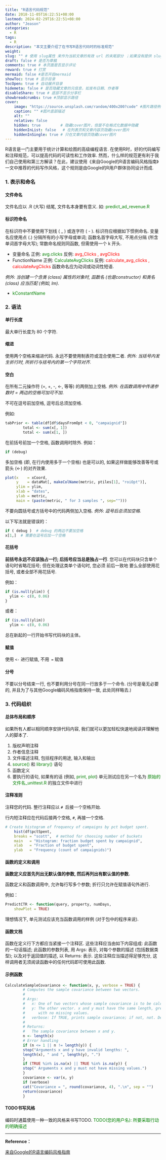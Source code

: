```yaml
---
title: "R语言代码规范"
date: 2018-11-05T16:22:51+08:00
lastmod: 2024-02-29T16:22:51+08:00
author: "Jeason"
categories:
  - R
tags:
  - R
description: "本文主要介绍了在书写R语言代码时的标准规范"
weight:
slug: "" # 使用 slug属性 来作为当前文章的有效 url 的末尾部分 ；如果没有提供 slug 则使用 title 代替。
draft: false # 是否为草稿
comments: true # 本页面是否显示评论
reward: true # 打赏
mermaid: false #是否开启mermaid
showToc: true # 显示目录
TocOpen: true # 自动展开目录
hidemeta: false # 是否隐藏文章的元信息，如发布日期、作者等
disableShare: true # 底部不显示分享栏
showbreadcrumbs: true #顶部显示路径
cover:
    image: "https://source.unsplash.com/random/400x200?code" #图片路径例如：posts/tech/123/123.png
    caption: "" #图片底部描述
    alt: ""
    relative: false
    hidden: true         # 隐藏cover图片，但是不在格式化数据中隐藏
    hiddenInList: false   # 在列表页和文章内容页隐藏cover图片
    hiddenInSingle: true # 只在文章内容页隐藏cover图片
---
```


R语言是一门主要用于统计计算和绘图的高级编程语言. 在使用R时，好的代码编写和注释规范，可以提高代码的可读性和工作效率. 然而，什么样的规范更有利于我们自己使用和第三方解读？在此，建议使用《来自Google的R语言编码风格指南》一文中推荐的代码写作风格，这个规则是由Google的R用户群体协同设计而成.

### 1. 表示和命名  

#### 文件命名

文件名应以 .R (大写) 结尾, 文件名本身要有意义.
如: <font color = "green">predict_ad_revenue.R</font>

#### 标识符命名

在标识符中不要使用下划线 ( _ ) 或连字符 ( - ). 标识符应根据如下惯例命名. 变量名应使用点 (.) 分隔所有的小写字母或单词; 函数名首字母大写, 不用点分隔 (所含单词首字母大写); 常数命名规则同函数, 但需使用一个 k 开头.

- 变量命名
  正例: <font color = "green">avg.clicks</font>
  反例: <font color = "red">avg_Clicks , avgClicks</font>
- FunctionName
  正例: <font color = "green">CalculateAvgClicks</font>
  反例: <font color = "red">calculate_avg_clicks , calculateAvgClicks</font>
  函数命名应为动词或动词性短语.

*例外: 当创建一个含类 (class) 属性的对象时, 函数名 (也是constructor) 和类名 (class) 应当匹配 (例如, lm).*

- <font color = "green">kConstantName</font>

### 2. 语法

#### 单行长度

最大单行长度为 80 个字符.

#### 缩进

使用两个空格来缩进代码. 永远不要使用制表符或混合使用二者.
*例外: 当括号内发生折行时, 所折行与括号内的第一个字符对齐.*

#### 空白

在所有二元操作符 (=, +, -, <-, 等等) 的两侧加上空格.
*例外: 在函数调用中传递参数时 = 两边的空格可加可不加*.

不可在逗号前加空格, 逗号后总须加空格.

例如:  

```R
tabPrior <- table(df[df$daysFromOpt < 0, "campaignid"])
        total <- sum(x[, 1])
        total <- sum(x[1, ])
```

在前括号前加一个空格, 函数调用时除外.
例如：  

```R
if (debug)
```

多加空格 (即, 在行内使用多于一个空格) 也是可以的, 如果这样做能够改善等号或箭头 (<-) 的对齐效果.  

```R
plot(x    = xCoord,
     y    = dataMat[, makeColName(metric, ptiles[1], "roiOpt")],
     ylim = ylim,
     xlab = "dates",
     ylab = metric,
     main = (paste(metric, " for 3 samples ", sep="")))
```

不要向圆括号或方括号中的代码两侧加入空格.
*例外: 逗号后总须加空格.*

以下写法就是错误的：  

```R
if ( debug )  # debug 的两边不要加空格
x[1,]  # 需要在逗号后加一个空格
```

#### 花括号

**前括号永远不应该独占一行; 后括号应当总是独占一行**. 您可以在代码块只含单个语句时省略花括号; 但在处理这类单个语句时, 您必须 前后一致地 要么全部使用花括号, 或者全部不用花括号.

例如：  

```R
if (is.null(ylim)) {
  ylim <- c(0, 0.06)
}
```

或者：  

```R
if (is.null(ylim))
  ylim <- c(0, 0.06)
```

总在新起的一行开始书写代码块的主体。  

#### 赋值  

使用 `<-` 进行赋值, 不用` =` 赋值  

#### 分号  

不要以分号结束一行, 也不要利用分号在同一行放多于一个命令. (分号是毫无必要的, 并且为了与其他Google编码风格指南保持一致, 此处同样略去.)  

### 3. 代码组织  

#### 总体布局和顺序  

如果所有人都以相同顺序安排代码内容, 我们就可以更加轻松快速地阅读并理解他人的脚本了.  

1. 版权声明注释
2. 作者信息注释
3. 文件描述注释, 包括程序的用途, 输入和输出
4. <font color = "green">source()</font> 和 <font color = "green">library()</font> 语句
5. 函数定义
6. 要执行的语句, 如果有的话 (例如, <font color = "green">print, plot</font>)
   单元测试应在另一个名为 <font color = "green">原始的文件名_unittest.R</font> 的独立文件中进行  

#### 注释准则  

注释您的代码. 整行注释应以 `# `后接一个空格开始.  

行内短注释应在代码后接两个空格, `#`, 再接一个空格.  

```R
# Create histogram of frequency of campaigns by pct budget spent.
    hist(df$pctSpent,
    breaks = "scott",  # method for choosing number of buckets
    main   = "Histogram: fraction budget spent by campaignid",
    xlab   = "Fraction of budget spent",
    ylab   = "Frequency (count of campaignids)")
```

#### 函数的定义和调用  

**函数定义应首先列出无默认值的参数, 然后再列出有默认值的参数.**  

函数定义和函数调用中, 允许每行写多个参数; 折行只允许在赋值语句外进行.  

例如：  

```R
PredictCTR <- function(query, property, numDays,
    showPlot = TRUE)
```

理想情况下, 单元测试应该充当函数调用的样例 (对于包中的程序来说).  

#### 函数文档  

函数在定义行下方都应当紧接一个注释区. 这些注释应当由如下内容组成: 此函数的一句话描述; 此函数的参数列表, 用 Args: 表示, 对每个参数的描述 (包括数据类型); 以及对于返回值的描述, 以 Returns: 表示. 这些注释应当描述得足够充分, 这样调用者无须阅读函数中的任何代码即可使用此函数.  

#### 示例函数  

```R
CalculateSampleCovariance <- function(x, y, verbose = TRUE) {
        # Computes the sample covariance between two vectors.
        #
        # Args:
        #   x: One of two vectors whose sample covariance is to be calculated.
        #   y: The other vector. x and y must have the same length, greater than one,
        #      with no missing values.
        #   verbose: If TRUE, prints sample covariance; if not, not. Default is TRUE.
        #
        # Returns:
        #   The sample covariance between x and y.
        n <- length(x)
        # Error handling
        if (n <= 1 || n != length(y)) {
        stop("Arguments x and y have invalid lengths: ",
        length(x), " and ", length(y), ".")
        }
        if (TRUE %in% is.na(x) || TRUE %in% is.na(y)) {
        stop(" Arguments x and y must not have missing values.")
        }
        covariance <- var(x, y)
        if (verbose)
        cat("Covariance = ", round(covariance, 4), ".\n", sep = "")
        return(covariance)
        }
```

#### TODO书写风格

编码时通篇使用一种一致的风格来书写TODO.
<font color = "green">TODO(您的用户名): 所要采取行动的明确描述</font>  

-----------------------------------------------------

**Reference：**  

[来自Google的R语言编码风格指南](https://nanx.me/rstyle/)  

